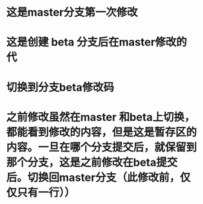 # 这是master分支第一次修改
# 这是创建 beta 分支后在master修改的代
# 切换到分支beta修改码
# 之前修改虽然在master 和beta上切换，都能看到修改的内容，但是这是暂存区的内容。一旦在哪个分支提交后，就保留到那个分支，这是之前修改在beta提交后。切换回master分支（此修改前，仅仅只有一行））
